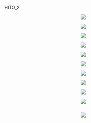 HITO_2

<p align="center"> <img src=https://github.com/user-attachments/assets/3ba2a150-b065-497e-acb1-827f14ffeb24> </p>

<p align="center"> <img src=https://github.com/user-attachments/assets/5ba7dd87-4c15-43e1-9e88-5d0856332965> </p>

<p align="center"> <img src=https://github.com/user-attachments/assets/24abbd18-5cfb-4de9-8739-e1e0e289da19> </p>

<p align="center"> <img src=https://github.com/user-attachments/assets/f6bcc2d5-c0f4-41b4-97d1-ad64518235e3> </p>

<p align="center"> <img src=https://github.com/user-attachments/assets/11908f04-9ffe-47c0-9c4f-fe0a71eef182> </p>

<p align="center"> <img src=https://github.com/user-attachments/assets/0cb85354-c5b8-4ac2-90ee-aa9a518b9609> </p>

<p align="center"> <img src=https://github.com/user-attachments/assets/34f16a42-6ba2-44c5-9bb6-236941eb0fcb> </p>

<p align="center"> <img src=https://github.com/user-attachments/assets/d18040d4-eec3-4cec-84dc-7270204d3ab0> </p>

<p align="center"> <img src=https://github.com/user-attachments/assets/0227112a-b84d-4761-8024-6c0e4fa40800> </p>


<p align="center"> <img src=https://github.com/user-attachments/assets/2c1552b8-4704-4ede-8343-ebb939652239> </p>
<p align="center"> <img src=> </p>


<p align="center"> <img src=https://github.com/user-attachments/assets/e388141c-d3f7-40f1-9701-d49bb68ee1a8> </p>



<p align="center"> <img src=> </p>
